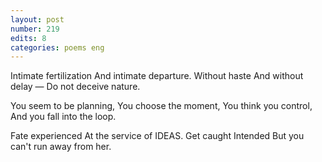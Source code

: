```yaml
---
layout: post
number: 219
edits: 8
categories: poems eng
---
```


Intimate fertilization
And intimate departure. 
Without haste 
And without delay —
Do not deceive nature.

You seem to be planning,
You choose the moment,
You think you control,
And you fall into the loop.

Fate experienced
At the service of IDEAS.
Get caught 
Intended
But you can't run away from her.

